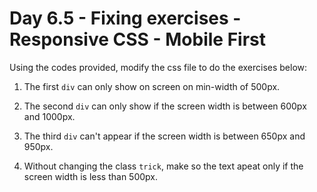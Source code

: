 # Day 6.5 - Fixing exercises - Responsive CSS - Mobile First

Using the codes provided, modify the css file to do the exercises below:

1. The first `div` can only show on screen on min-width of 500px.

2. The second `div` can only show if the screen width is between 600px and 1000px.

3. The third `div` can't appear if the screen width is between 650px and 950px.

4. Without changing the class `trick`, make so the text apeat only if the screen width is less than 500px.
